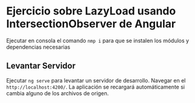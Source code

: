 # Ejercicio sobre LazyLoad usando IntersectionObserver de Angular
 
Ejecutar en consola el comando  `nmp i` para que se instalen los módulos y dependencias necesarias 

## Levantar Servidor

Ejecutar  `ng serve` para levantar un servidor de desarrollo. Navegar en el  `http://localhost:4200/`. La aplicación se recargará automáticamente si cambia alguno de los archivos de origen.

